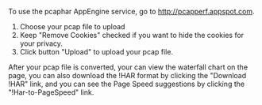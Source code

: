 To use the pcaphar AppEngine service, go to http://pcapperf.appspot.com.
  1. Choose your pcap file to upload
  1. Keep "Remove Cookies" checked if you want to hide the cookies for your privacy.
  1. Click button "Upload" to upload your pcap file.

After your pcap file is converted, your can view the waterfall chart on the page, you can also download the !HAR format by clicking the "Download !HAR" link, and you can see the Page Speed suggestions by clicking the "!Har-to-PageSpeed" link.